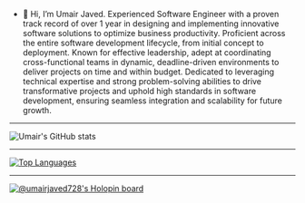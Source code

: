 - 👋 Hi, I’m Umair Javed. Experienced Software Engineer with a proven track record of over 1 year in designing and implementing innovative software solutions to optimize business productivity. Proficient across the entire software development lifecycle, from initial concept to deployment. Known for effective leadership, adept at coordinating cross-functional teams in dynamic, deadline-driven environments to deliver projects on time and within budget. Dedicated to leveraging technical expertise and strong problem-solving abilities to drive transformative projects and uphold high standards in software development, ensuring seamless integration and scalability for future growth.
  
---

![Umair's GitHub stats](https://github-readme-stats-git-master-umair-javeds-projects.vercel.app/api?username=UmairJaved728&show_icons=true&theme=transparent&&show=prs_merged,prs_merged_percentage&rank_icon=percentile&include_all_commits=true)

---

[![Top Languages](https://github-readme-stats-git-master-umair-javeds-projects.vercel.app/api/top-langs/?username=UmairJaved728&layout=donut)](https://github.com/anuraghazra/github-readme-stats)

---
 
[![@umairjaved728's Holopin board](https://holopin.me/umairjaved728)](https://holopin.io/@umairjaved728)

<!---
UmairJaved728/UmairJaved728 is a ✨ special ✨ repository because its `README.md` (this file) appears on your GitHub profile.
You can click the Preview link to take a look at your changes.
--->
